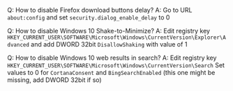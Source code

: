 Q: How to disable Firefox download buttons delay?
A: Go to URL `about:config` and set `security.dialog_enable_delay` to 0

Q: How to disable Windows 10 Shake-to-Minimize?
A: Edit registry key `HKEY_CURRENT_USER\SOFTWARE\Microsoft\Windows\CurrentVersion\Explorer\Advanced` 
  and add DWORD 32bit `DisallowShaking` with value of 1

Q: How to disable Windows 10 web results in search?
A: Edit registry key `HKEY_CURRENT_USER\SOFTWARE\Microsoft\Windows\CurrentVersion\Search`
  Set values to 0 for `CortanaConsent` and `BingSearchEnabled` (this one might be missing, add DWORD 32bit if so)


